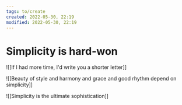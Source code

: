```yaml
---
tags: to/create 
created: 2022-05-30, 22:19
modified: 2022-05-30, 22:19
---
```


# Simplicity is hard-won
![[If I had more time, I'd write you a shorter letter]]

![[Beauty of style and harmony and grace and good rhythm depend on simplicity]]

![[Simplicity is the ultimate sophistication]]